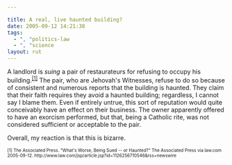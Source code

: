 ```yaml
---

title: A real, live haunted building?
date: 2005-09-12 14:21:38
tags:
  - ", "politics-law
  - ", "science
layout: rut
---
```


<p>A landlord is <em>suing</em> a pair of restaurateurs for refusing to occupy his building.<sup><a href="http://www.law.com/jsp/article.jsp?id=1126256710546&rss=newswire">[1]</a></sup> The pair, who are Jehovah's Witnesses, refuse to do so because of consistent and numerous reports that the building is haunted. They claim that their faith requires they avoid a haunted building; regardless, I cannot say I blame them.  Even if entirely untrue, this sort of reputation would quite conceivably have an effect on their business.  The owner apparently offered to have an exorcism performed, but that, being a Catholic rite, was not considered sufficient or acceptable to the pair.</p>  <p>Overall, my reaction is that this is bizarre.</p>  <font size="-2"> [1] The Associated Press.  "What's Worse, Being Sued -- or Haunted?"  The Associated Press via law.com 2005-09-12. http://www.law.com/jsp/article.jsp?id=1126256710546&rss=newswire </font>


